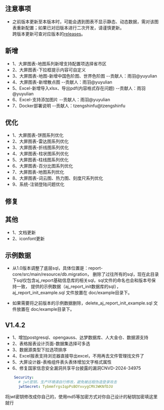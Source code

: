 ## 注意事项

- 之前版本更新至本版本时，可能会遇到图表不显示静态、动态数据，需对该图表重新配置；如果已对旧版本进行二次开发，请谨慎更新。<br>
  跨版本更新可查对应版本的[releases](https://gitee.com/anji-plus/report/releases)。<br>

## 新增

- 1、大屏图表-地图系列新增支持配置项选择省市区
- 2、大屏图表-下拉框提示内容可自定义
- 3、大屏图表-地图-新增中国色阶图、世界色阶图 --贡献人：雨羽@yuyulian
- 4、大屏图表-新增散点图 --贡献人：雨羽@yuyulian
- 5、Excel-新增导入xlsx、导出pdf(内容格式存在问题) --贡献人：雨羽@yuyulian
- 6、Excel-支持添加图片 --贡献人：雨羽@yuyulian
- 7、Docker部署说明  --贡献人：tzengshinfu@tzengshinfu

## 优化

- 1、大屏图表-饼图系列优化
- 2、大屏图表-雷达图系列优化
- 3、大屏图表-折线图系列优化
- 4、大屏图表-柱状图系列优化
- 5、大屏图表-柱线图系列优化
- 6、大屏图表-百分比图系列优化
- 7、大屏图表-地图系列优化
- 8、大屏图表-词云图、热力图、刻度尺系列优化
- 9、系统-注销登陆问题优化

## 修复


## 其他

- 1、文档更新
- 2、iconfont更新

## 示例数据

- 从1.0版本调整了底层sql，具体位置是：report-core/src/main/resource/db.migration，
  删除了过往所有的sql，现在此目录下sql仅包含aj_report基础信息库的相关sql，sql文件的命名也会和版本号保持一致，
  提供的示例数据（aj_report_init数据库的sql），aj_report_init_example.sql 文件放置在 doc/example目录下。

- 如果需要将之前版本的示例数据删除，delete_aj_report_init_example.sql 文件放置在 doc/example目录下。

## V1.4.2
- 1、增加postgresql、opengauss、达梦数据库、人大金仓、数据源支持
- 2、表格报表设计页面-数据集选择可多选
- 3、数据源类型下拉选项排序
- 4、Excel报表支持浏览器直接导出excel，不用再去文件管理找文件了
- 5、大屏设计器-表格组件表头表体增加文字格式属性
- 6、修复国家信息安全漏洞共享平台披露的漏洞CNVD-2024-34975
```yaml
    Security:
      # jwt密钥，生产环境请自行修改，避免被远程伪造登录攻击
      jwtSecret: TybmmfrgsIqpPsBOYxvygCMVJWKNfDJU
```
将jwt密钥修改成你自己的，使用md5等加密方式对你自己设计的秘钥加密填这里就行
